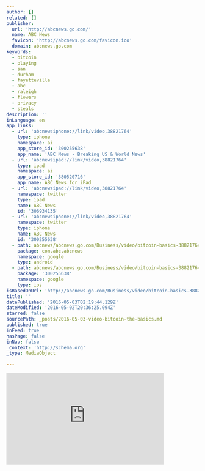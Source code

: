 ```yaml
---
author: []
related: []
publisher:
  url: 'http://abcnews.go.com/'
  name: ABC News
  favicon: 'http://abcnews.go.com/favicon.ico'
  domain: abcnews.go.com
keywords:
  - bitcoin
  - playing
  - san
  - durham
  - fayetteville
  - abc
  - raleigh
  - flowers
  - privacy
  - steals
description: ''
inLanguage: en
app_links:
  - url: 'abcnewsiphone://link/video,38821764'
    type: iphone
    namespace: ai
    app_store_id: '300255638'
    app_name: 'ABC News - Breaking US & World News'
  - url: 'abcnewsipad://link/video,38821764'
    type: ipad
    namespace: ai
    app_store_id: '380520716'
    app_name: ABC News for iPad
  - url: 'abcnewsipad://link/video,38821764'
    namespace: twitter
    type: ipad
    name: ABC News
    id: '306934135'
  - url: 'abcnewsiphone://link/video,38821764'
    namespace: twitter
    type: iphone
    name: ABC News
    id: '300255638'
  - path: abcnews/abcnews.go.com/Business/video/bitcoin-basics-38821764
    package: com.abc.abcnews
    namespace: google
    type: android
  - path: abcnews/abcnews.go.com/Business/video/bitcoin-basics-38821764
    package: '300255638'
    namespace: google
    type: ios
isBasedOnUrl: 'http://abcnews.go.com/Business/video/bitcoin-basics-38821764'
title: ''
datePublished: '2016-05-03T02:19:44.129Z'
dateModified: '2016-05-02T20:36:25.094Z'
starred: false
sourcePath: _posts/2016-05-03-video-bitcoin-the-basics.md
published: true
inFeed: true
hasPage: false
inNav: false
_context: 'http://schema.org'
_type: MediaObject

---
```

<iframe src="http://cdn.embedly.com/widgets/media.html?src=https%3A%2F%2Fabcnews.go.com%2Fvideo%2Ftwittercard%3Fid%3D38821764&amp;url=http%3A%2F%2Fabcnews.go.com%2FBusiness%2Fvideo%2Fbitcoin-basics-38821764&amp;image=http%3A%2F%2Fa.abcnews.go.com%2Fimages%2FBusiness%2F160502_vod_orig_bitcoin_16x9_992.jpg&amp;key=b7d04c9b404c499eba89ee7072e1c4f7&amp;type=text%2Fhtml&amp;schema=go" width="412" height="241" scrolling="no" frameborder="0" allowfullscreen="" style=""></iframe>